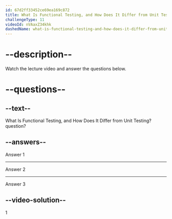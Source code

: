 ```yaml
---
id: 67d2ff33452ce69ea169c872
title: What Is Functional Testing, and How Does It Differ from Unit Testing?
challengeType: 11
videoId: nVAaxZ34khk
dashedName: what-is-functional-testing-and-how-does-it-differ-from-unit-testing
---
```


# --description--

Watch the lecture video and answer the questions below.

# --questions--

## --text--

What Is Functional Testing, and How Does It Differ from Unit Testing? question?

## --answers--

Answer 1

---

Answer 2

---

Answer 3

## --video-solution--

1
